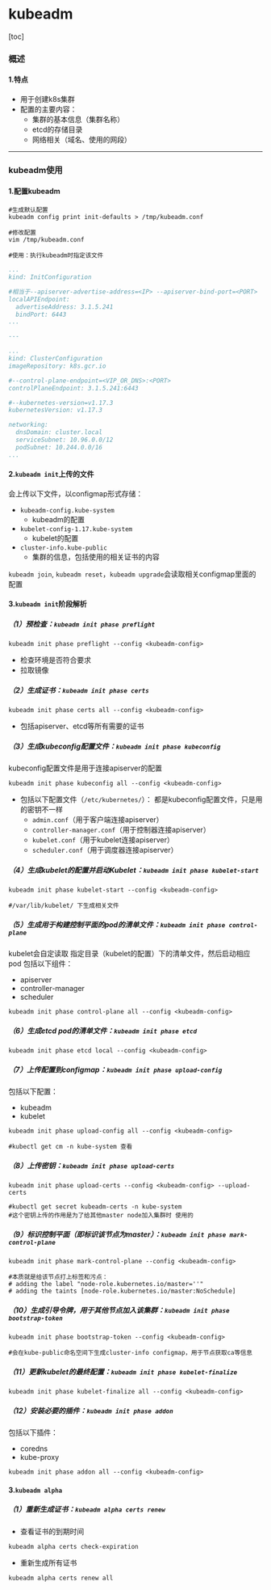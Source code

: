 # kubeadm

[toc]

### 概述

#### 1.特点
* 用于创建k8s集群
* 配置的主要内容：
  * 集群的基本信息（集群名称）
  * etcd的存储目录
  * 网络相关（域名、使用的网段）

***

### kubeadm使用

#### 1.配置kubeadm
```shell
#生成默认配置
kubeadm config print init-defaults > /tmp/kubeadm.conf

#修改配置
vim /tmp/kubeadm.conf

#使用：执行kubeadm时指定该文件
```

```yaml
...
kind: InitConfiguration

#相当于--apiserver-advertise-address=<IP> --apiserver-bind-port=<PORT>
localAPIEndpoint:
  advertiseAddress: 3.1.5.241
  bindPort: 6443
...

---

...
kind: ClusterConfiguration
imageRepository: k8s.gcr.io

#--control-plane-endpoint=<VIP_OR_DNS>:<PORT>
controlPlaneEndpoint: 3.1.5.241:6443

#--kubernetes-version=v1.17.3
kubernetesVersion: v1.17.3

networking:
  dnsDomain: cluster.local
  serviceSubnet: 10.96.0.0/12
  podSubnet: 10.244.0.0/16
...
```

#### 2.`kubeadm init`上传的文件
会上传以下文件，以configmap形式存储：
* `kubeadm-config.kube-system`
  * kubeadm的配置
* `kubelet-config-1.17.kube-system`
  * kubelet的配置
* `cluster-info.kube-public`
  * 集群的信息，包括使用的相关证书的内容

`kubeadm join`, `kubeadm reset`，`kubeadm upgrade`会读取相关configmap里面的配置


#### 3.`kubeadm init`阶段解析

##### （1）预检查：`kubeadm init phase preflight`
```shell
kubeadm init phase preflight --config <kubeadm-config>
```
* 检查环境是否符合要求
* 拉取镜像

##### （2）生成证书：`kubeadm init phase certs`
```shell
kubeadm init phase certs all --config <kubeadm-config>
```
* 包括apiserver、etcd等所有需要的证书

##### （3）生成kubeconfig配置文件：`kubeadm init phase kubeconfig`
kubeconfig配置文件是用于连接apiserver的配置
```shell
kubeadm init phase kubeconfig all --config <kubeadm-config>
```
* 包括以下配置文件（`/etc/kubernetes/`）：
都是kubeconfig配置文件，只是用的密钥不一样
  * `admin.conf`（用于客户端连接apiserver）
  * `controller-manager.conf`（用于控制器连接apiserver）
  * `kubelet.conf`（用于kubelet连接apiserver）
  * `scheduler.conf`（用于调度器连接apiserver）

##### （4）生成kubelet的配置并启动Kubelet：`kubeadm init phase kubelet-start`
```shell
kubeadm init phase kubelet-start --config <kubeadm-config>

#/var/lib/kubelet/ 下生成相关文件
```

##### （5）生成用于构建控制平面的pod的清单文件：`kubeadm init phase control-plane`
kubelet会自定读取 指定目录（kubelet的配置）下的清单文件，然后启动相应pod
包括以下组件：
* apiserver
* controller-manager
* scheduler

```shell
kubeadm init phase control-plane all --config <kubeadm-config>
```

##### （6）生成etcd pod的清单文件：`kubeadm init phase etcd`
```shell
kubeadm init phase etcd local --config <kubeadm-config>
```

##### （7）上传配置到configmap：`kubeadm init phase upload-config`
包括以下配置：
* kubeadm
* kubelet

```shell
kubeadm init phase upload-config all --config <kubeadm-config>

#kubectl get cm -n kube-system 查看
```

##### （8）上传密钥：`kubeadm init phase upload-certs`
```shell
kubeadm init phase upload-certs --config <kubeadm-config> --upload-certs

#kubectl get secret kubeadm-certs -n kube-system
#这个密钥上传的作用是为了给其他master node加入集群时 使用的
```

##### （9）标识控制平面（即标识该节点为master）：`kubeadm init phase mark-control-plane`
```shell
kubeadm init phase mark-control-plane --config <kubeadm-config>

#本质就是给该节点打上标签和污点：
# adding the label "node-role.kubernetes.io/master=''"
# adding the taints [node-role.kubernetes.io/master:NoSchedule]
```

##### （10）生成引导令牌，用于其他节点加入该集群：`kubeadm init phase bootstrap-token`
```shell
kubeadm init phase bootstrap-token --config <kubeadm-config>

#会在kube-public命名空间下生成cluster-info configmap，用于节点获取ca等信息
```

##### （11）更新kubelet的最终配置：`kubeadm init phase kubelet-finalize`
```shell
kubeadm init phase kubelet-finalize all --config <kubeadm-config>
```

##### （12）安装必要的插件：`kubeadm init phase addon`
包括以下插件：
* coredns
* kube-proxy

```shell
kubeadm init phase addon all --config <kubeadm-config>
```

#### 3.`kubeadm alpha`

##### （1）重新生成证书：`kubeadm alpha certs renew`

* 查看证书的到期时间

```shell
kubeadm alpha certs check-expiration
```

* 重新生成所有证书
```shell
kubeadm alpha certs renew all
```
